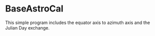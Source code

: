 # BaseAstroCal

This simple program includes the equator axis to azimuth axis and the Julian Day exchange.

